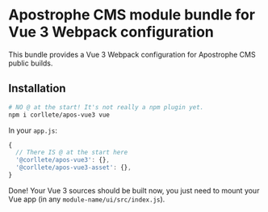 # Apostrophe CMS module bundle for Vue 3 Webpack configuration

This bundle provides a Vue 3 Webpack configuration for Apostrophe CMS public builds.

## Installation

```bash
# NO @ at the start! It's not really a npm plugin yet.
npm i corllete/apos-vue3 vue
```

In your `app.js`:

```js
{
  // There IS @ at the start here
  '@corllete/apos-vue3': {},
  '@corllete/apos-vue3-asset': {},
}
```

Done! Your Vue 3 sources should be built now, you just need to mount your Vue app (in any `module-name/ui/src/index.js`).
